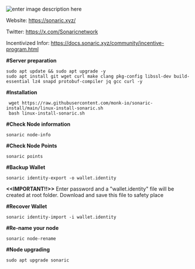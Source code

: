 
![enter image description here](https://github.com/tiendat247/testnet/blob/main/sonaric/sonaric.jpg)

Website:  https://sonaric.xyz/

Twitter: https://x.com/Sonaricnetwork

Incentivized Infor: https://docs.sonaric.xyz/community/incentive-program.html

**#Server preparation**

    sudo apt update && sudo apt upgrade -y
    sudo apt install git wget curl make clang pkg-config libssl-dev build-essential lz4 snapd protobuf-compiler jq gcc curl -y

**#Installation**

     wget https://raw.githubusercontent.com/monk-io/sonaric-install/main/linux-install-sonaric.sh
     bash linux-install-sonaric.sh

**#Check Node information**

    sonaric node-info

**#Check Node Points**

    sonaric points

**#Backup Wallet**

    sonaric identity-export -o wallet.identity
**<<IMPORTANT!!>>**
Enter password and a "wallet.identity" file will be created at root folder. Download and save this file to safety place 

**#Recover Wallet**

    sonaric identity-import -i wallet.identity

**#Re-name your node**

    sonaric node-rename

**#Node upgrading**

    sudo apt upgrade sonaric

